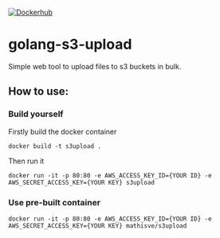 [![Dockerhub](https://github.com/mathisve/golang-s3-upload/actions/workflows/dockerpush.yaml/badge.svg)](https://github.com/mathisve/golang-s3-upload/actions/workflows/dockerpush.yaml)

# golang-s3-upload
Simple web tool to upload files to s3 buckets in bulk.

## How to use:
### Build yourself

Firstly build the docker container

`docker build -t s3upload .`

Then run it

`docker run -it -p 80:80 -e AWS_ACCESS_KEY_ID={YOUR ID} -e AWS_SECRET_ACCESS_KEY={YOUR KEY} s3upload`

### Use pre-built  container

`docker run -it -p 80:80 -e AWS_ACCESS_KEY_ID={YOUR ID} -e AWS_SECRET_ACCESS_KEY={YOUR KEY} mathisve/s3upload`
